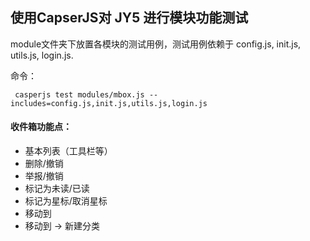 使用CapserJS对 JY5 进行模块功能测试
-------------

module文件夹下放置各模块的测试用例，测试用例依赖于 config.js, init.js, utils.js, login.js.


命令：

<pre><code> casperjs test modules/mbox.js --includes=config.js,init.js,utils.js,login.js </code></pre>



#### 收件箱功能点：

* 基本列表（工具栏等）
* 删除/撤销
* 举报/撤销
* 标记为未读/已读
* 标记为星标/取消星标
* 移动到
* 移动到 -> 新建分类